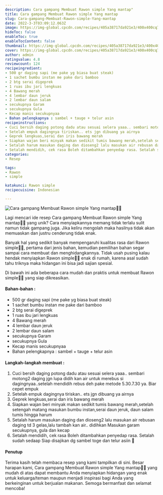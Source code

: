 ```yaml
---
description: Cara gampang Membuat Rawon simple Yang mantap"
title: Cara gampang Membuat Rawon simple Yang mantap
slug: Cara-gampang-Membuat-Rawon-simple-Yang-mantap
date: 2022-3-3T03:09:12.063Z
image: https://img-global.cpcdn.com/recipes/405a38717da921e3/400x400cq70/photo.jpg
hideToc: false
enableToc: true
enableTocContent: false
thumbnail: https://img-global.cpcdn.com/recipes/405a38717da921e3/400x400cq70/photo.jpg
cover: https://img-global.cpcdn.com/recipes/405a38717da921e3/400x400cq70/photo.jpg
author: admin
ratingvalue: 4.8
reviewcount: 124
recipeingredient:
- 500 gr daging sapi (me pake yg biasa buat steak)
- 1 sachet bumbu instan me pake dari bamboo
- 2 btg serai digeprek
- 1 ruas ibu jari lengkuas
- 4 Bawang merah
- 4 lembar daun jeruk
- 2 lembar daun salam
- secukupnya Garam
- secukupnya Gula
- Kecap manis secukupnyaa
- Bahan pelengkapnya : sambel + tauge + telur asin
recipeinstructions:
- Cuci bersih daging potong dadu atau sesuai selera yaaa.. sembari motong2 daging jgn lupa didih kan air untuk merebus si dagingnyaa..setelah mendidih rebus deh pake metode 5.30.7.30 ya. Biar cepet empuk
- Setelah empuk dagingnya tiriskan.. ets jgn dibuang ya airnya
- Geprek lengkuas,serai dan iris bawang merah
- Siapkan wajan beri minyak makan sedikit tumis bawang merah,setelah setengah matang masukan bumbu instan,serai daun jeruk, daun salam tumis hingga harum
- Setalah harum masukan daging dan dioseng2 lalu masukan air rebusan daging td 3 gelas,lalu tambah kan air.. didihkan Masukan garam secukupnya, gula dan kecap
- Setalah mendidih, cek rasa Boleh ditambahkan penyedap rasa. Setalah sudah sedaap Siap disajikan dg sambel toge dan telur asiin 🤤
categories:
- Resep

tags:
- Rawon
- simple

katakunci: Rawon simple
recipecuisine: Indonesian

---
```


![Cara gampang Membuat Rawon simple Yang mantap👩‍🍳](https://img-global.cpcdn.com/recipes/405a38717da921e3/400x400cq70/photo.jpg)

Lagi mencari ide resep Cara gampang Membuat Rawon simple Yang mantap👩‍🍳 yang unik? Cara menyiapkannya memang tidak terlalu sulit namun tidak gampang juga. Jika keliru mengolah maka hasilnya tidak akan memuaskan dan justru cenderung tidak enak.

Banyak hal yang sedikit banyak mempengaruhi kualitas rasa dari Rawon simple👩‍🍳, pertama dari jenis bahan, kemudian pemilihan bahan segar sampai cara membuat dan menghidangkannya. Tidak usah pusing kalau hendak menyiapkan Rawon simple👩‍🍳 enak di rumah, karena asal sudah tahu triknya maka hidangan ini bisa jadi sajian spesial.

Di bawah ini ada beberapa cara mudah dan praktis untuk membuat Rawon simple👩‍🍳 yang siap dikreasikan.

<!--inarticleads1-->

#### Bahan-bahan :

- 500 gr daging sapi (me pake yg biasa buat steak)
- 1 sachet bumbu instan me pake dari bamboo
- 2 btg serai digeprek
- 1 ruas ibu jari lengkuas
- 4 Bawang merah
- 4 lembar daun jeruk
- 2 lembar daun salam
- secukupnya Garam
- secukupnya Gula
- Kecap manis secukupnyaa
- Bahan pelengkapnya : sambel + tauge + telur asin

<!--inarticleads2-->

#### Langkah-langkah membuat :

1. Cuci bersih daging potong dadu atau sesuai selera yaaa.. sembari motong2 daging jgn lupa didih kan air untuk merebus si dagingnyaa..setelah mendidih rebus deh pake metode 5.30.7.30 ya. Biar cepet empuk
1. Setelah empuk dagingnya tiriskan.. ets jgn dibuang ya airnya
1. Geprek lengkuas,serai dan iris bawang merah
1. Siapkan wajan beri minyak makan sedikit tumis bawang merah,setelah setengah matang masukan bumbu instan,serai daun jeruk, daun salam tumis hingga harum
1. Setalah harum masukan daging dan dioseng2 lalu masukan air rebusan daging td 3 gelas,lalu tambah kan air.. didihkan Masukan garam secukupnya, gula dan kecap
1. Setalah mendidih, cek rasa Boleh ditambahkan penyedap rasa. Setalah sudah sedaap Siap disajikan dg sambel toge dan telur asiin 🤤

#### Penutup

Terima kasih telah membaca resep yang kami tampilkan di sini. Besar harapan kami, Cara gampang Membuat Rawon simple Yang mantap👩‍🍳 yang mudah di atas dapat membantu Anda menyiapkan hidangan yang enak untuk keluarga/teman maupun menjadi inspirasi bagi Anda yang berkeinginan untuk berjualan makanan. Semoga bermanfaat dan selamat mencoba!